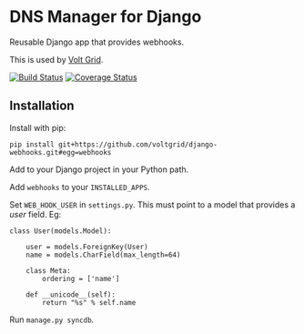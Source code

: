 # DNS Manager for Django

Reusable Django app that provides webhooks.

This is used by [Volt Grid](https://www.voltgrid.com/).

[![Build Status](https://travis-ci.org/voltgrid/django-webhooks.svg?branch=master)](https://travis-ci.org/voltgrid/django-webhooks)
[![Coverage Status](https://coveralls.io/repos/voltgrid/django-webhooks/badge.png)](https://coveralls.io/r/voltgrid/django-webhooks)

## Installation

Install with pip:

	pip install git+https://github.com/voltgrid/django-webhooks.git#egg=webhooks

Add to your Django project in your Python path.

Add `webhooks` to your `INSTALLED_APPS`.

Set `WEB_HOOK_USER` in `settings.py`. This must point to a model that provides a _user_ field. Eg:

    class User(models.Model):
    
        user = models.ForeignKey(User)
        name = models.CharField(max_length=64)
    
        class Meta:
            ordering = ['name']
    
        def __unicode__(self):
            return "%s" % self.name
            
Run `manage.py syncdb`.

